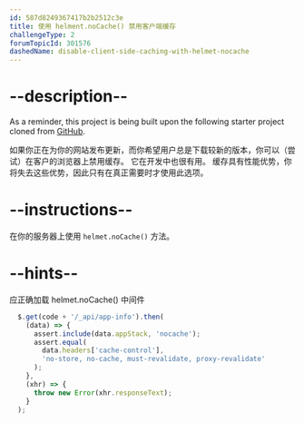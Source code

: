 ```yaml
---
id: 587d8249367417b2b2512c3e
title: 使用 helment.noCache() 禁用客户端缓存
challengeType: 2
forumTopicId: 301576
dashedName: disable-client-side-caching-with-helmet-nocache
---
```


# --description--

As a reminder, this project is being built upon the following starter project cloned from <a href="https://github.com/freeCodeCamp/boilerplate-infosec/" target="_blank" rel="noopener noreferrer nofollow">GitHub</a>.

如果你正在为你的网站发布更新，而你希望用户总是下载较新的版本，你可以（尝试）在客户的浏览器上禁用缓存。 它在开发中也很有用。 缓存具有性能优势，你将失去这些优势，因此只有在真正需要时才使用此选项。

# --instructions--

在你的服务器上使用 `helmet.noCache()` 方法。

# --hints--

应正确加载 helmet.noCache() 中间件

```js
  $.get(code + '/_api/app-info').then(
    (data) => {
      assert.include(data.appStack, 'nocache');
      assert.equal(
        data.headers['cache-control'],
        'no-store, no-cache, must-revalidate, proxy-revalidate'
      );
    },
    (xhr) => {
      throw new Error(xhr.responseText);
    }
  );
```

